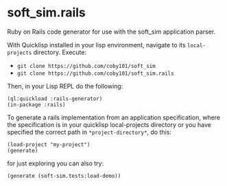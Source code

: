 # soft_sim.rails

Ruby on Rails code generator for use with the soft_sim application parser. 

With Quicklisp installed in your lisp environment, navigate to its `local-projects` directory. Execute:

  - `git clone https://github.com/coby101/soft_sim`
  - `git clone https://github.com/coby101/soft_sim.rails`

Then, in your Lisp REPL do the following: 

````
(ql:quickload :rails-generator)
(in-package :rails)
````

To generate a rails implementation from an application specification, where the specification is in your quicklisp local-projects directory or you have specified the correct path in `*project-directory*`, do this:
````
(load-project "my-project")
(generate)
````

for just exploring you can also try:
````
(generate (soft-sim.tests:load-demo))
````
